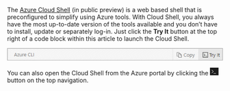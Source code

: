 
The [Azure Cloud Shell](../articles/cloud-shell/quickstart.md) (in public preview) is a web based shell that is preconfigured to simplify using Azure tools. With Cloud Shell, you always have the most up-to-date version of the tools available and you don’t have to install, update or separately log-in. Just click the **Try It** button at the top right of a code block within this article to launch the Cloud Shell.

![Cloud Shell](./media/cloud-shell-try-it/cli-try-it.png)

You can also open the Cloud Shell from the Azure portal by clicking the ![Cloud Shell](./media/cloud-shell-try-it/cs-button.png) button on the top navigation. 
 








